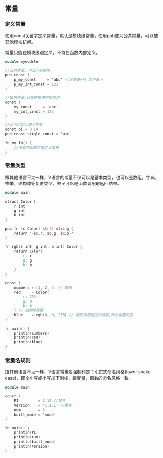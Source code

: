 ## 常量

### 定义常量

使用const关键字定义常量，默认是模块级常量，使用pub变为公共常量，可以被其他模块访问。

常量只能在模块级别定义，不能在函数内部定义。

```v
module mymodule

//公共常量，可以全局使用
pub const (
	p_my_const     = 'abc' //注意是=号,而不是:=
	p_my_int_const = 123
)

//模块常量,只能在模块内部使用
const (
	my_const     = 'abc'
	my_int_const = 123
)

//也可以定义单个常量
const pi = 3.14
pub const single_const = 'abc'

fn my_fn() {
	//不能在函数内部定义常量
}

```

### 常量类型

跟其他语言不太一样，V语言的常量不仅可以是基本类型，也可以是数组，字典，枚举，结构体等复杂类型，甚至可以是函数调用的返回结果。

```v
module main

struct Color {
	r int
	g int
	b int
}

pub fn (c Color) str() string {
	return '{$c.r, $c.g, $c.b}'
}

fn rgb(r int, g int, b int) Color {
	return Color{
		r: r
		g: g
		b: b
	}
}

const (
	numbers = [1, 2, 3] // 数组
	red     = Color{
		r: 255
		g: 0
		b: 0
	} // 结构体类型
	blue    = rgb(0, 0, 255) // 函数调用返回的结果,作为常量的值
)

fn main() {
	println(numbers)
	println(red)
	println(blue)
}

```

### 常量名规则

跟其他语言不太一样，V语言常量名强制约定：小蛇式命名风格(lower snake case)，即全小写或小写加下划线，跟变量，函数的命名风格一致。

```v
module main

const (
	PI         = 3.14 //警告
	Version    = '1.1.1' //警告
	num        = 3
	built_mode = 'mode'
)

fn main() {
	println(PI)
	println(num)
	println(built_mode)
	println(Version)
}

```
